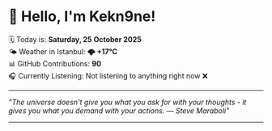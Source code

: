# 👋 Hello, I'm Kekn9ne!

🗓️ Today is: **Saturday, 25 October 2025**  
🌤️ Weather in Istanbul: **🌩  +17°C**  
📊 GitHub Contributions: **90**  
🎧 Currently Listening: Not listening to anything right now ❌

---

_"The universe doesn't give you what you ask for with your thoughts - it gives you what you demand with your actions. — *Steve Maraboli*"_

---
